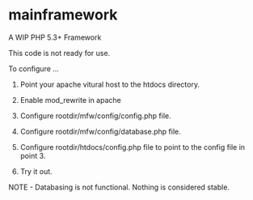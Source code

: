 mainframework
=============

A WIP PHP 5.3+ Framework

This code is not ready for use.

To configure ...

1. Point your apache vitural host to the htdocs directory.

2. Enable mod_rewrite in apache

3. Configure rootdir/mfw/config/config.php file.

4. Configure rootdir/mfw/config/database.php file. 

5. Configure rootdir/htdocs/config.php file to point to the config file in point 3.

6. Try it out.

NOTE - Databasing is not functional. Nothing is considered stable. 
